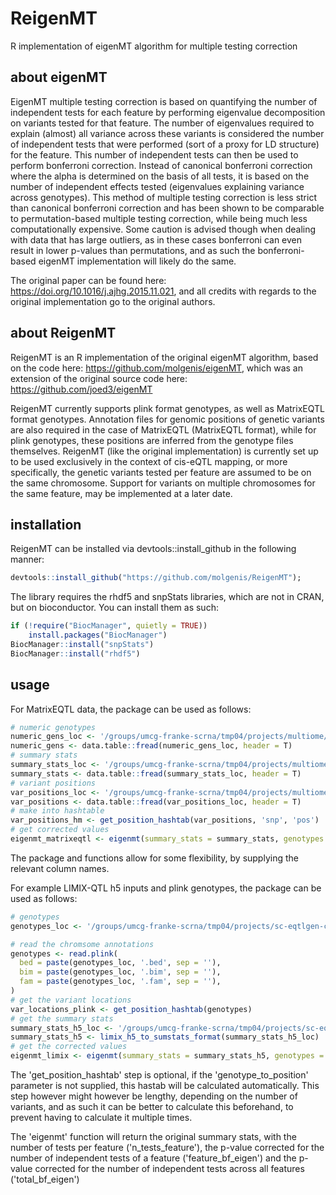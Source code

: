 # ReigenMT
R implementation of eigenMT algorithm for multiple testing correction


## about eigenMT

EigenMT multiple testing correction is based on quantifying the number of independent tests for each feature by performing eigenvalue decomposition on variants tested for that feature. The number of eigenvalues required to explain (almost) all variance across these variants is considered the number of independent tests that were performed (sort of a proxy for LD structure) for the feature. This number of independent tests can then be used to perform bonferroni correction. Instead of canonical bonferroni correction where the alpha is determined on the basis of all tests, it is based on the number of independent effects tested (eigenvalues explaining variance across genotypes). This method of multiple testing correction is less strict than canonical bonferroni correction and has been shown to be comparable to permutation-based multiple testing correction, while being much less computationally expensive. Some caution is advised though when dealing with data that has large outliers, as in these cases bonferroni can even result in lower p-values than permutations, and as such the bonferroni-based eigenMT implementation will likely do the same.

The original paper can be found here: https://doi.org/10.1016/j.ajhg.2015.11.021, and all credits with regards to the original implementation go to the original authors.


## about ReigenMT

ReigenMT is an R implementation of the original eigenMT algorithm, based on the code here: https://github.com/molgenis/eigenMT, which was an extension of the original source code here: https://github.com/joed3/eigenMT

ReigenMT currently supports plink format genotypes, as well as MatrixEQTL format genotypes. Annotation files for genomic positions of genetic variants are also required in the case of MatrixEQTL (MatrixEQTL format), while for plink genotypes, these positions are inferred from the genotype files themselves. ReigenMT (like the original implementation) is currently set up to be used exclusively in the context of cis-eQTL mapping, or more specifically, the genetic variants tested per feature are assumed to be on the same chromosome. Support for variants on multiple chromosomes for the same feature, may be implemented at a later date.


## installation

ReigenMT can be installed via devtools::install_github in the following manner:

```r
devtools::install_github("https://github.com/molgenis/ReigenMT");
```

The library requires the rhdf5 and snpStats libraries, which are not in CRAN, but on bioconductor. You can install them as such:

```r
if (!require("BiocManager", quietly = TRUE))
    install.packages("BiocManager")
BiocManager::install("snpStats")
BiocManager::install("rhdf5")
```

## usage

For MatrixEQTL data, the package can be used as follows:

```r
# numeric genotypes
numeric_gens_loc <- '/groups/umcg-franke-scrna/tmp04/projects/multiome/ongoing/qtl/interaction_eqtl/scripts/eigenMT_testdata/genotypes.txt'
numeric_gens <- data.table::fread(numeric_gens_loc, header = T)
# summary stats
summary_stats_loc <- '/groups/umcg-franke-scrna/tmp04/projects/multiome/ongoing/qtl/interaction_eqtl/scripts/eigenMT_testdata/cis.eqtls.txt'
summary_stats <- data.table::fread(summary_stats_loc, header = T)
# variant positions
var_positions_loc <- '/groups/umcg-franke-scrna/tmp04/projects/multiome/ongoing/qtl/interaction_eqtl/scripts/eigenMT_testdata/gen.positions.txt'
var_positions <- data.table::fread(var_positions_loc, header = T)
# make into hashtable
var_positions_hm <- get_position_hashtab(var_positions, 'snp', 'pos')
# get corrected values
eigenmt_matrixeqtl <- eigenmt(summary_stats = summary_stats, genotypes = numeric_gens, genotype_to_position = var_positions_hm, var_explained_threshold = 0.975, window_size = 200)
```

The package and functions allow for some flexibility, by supplying the relevant column names.


For example LIMIX-QTL h5 inputs and plink genotypes, the package can be used as follows:

```r
# genotypes
genotypes_loc <- '/groups/umcg-franke-scrna/tmp04/projects/sc-eqtlgen-consortium-pipeline/ongoing/wg3/wg3_multiome/genotype_input/EUR_imputed_hg38_varFiltered_chr7'

# read the chromsome annotations
genotypes <- read.plink(
  bed = paste(genotypes_loc, '.bed', sep = ''),
  bim = paste(genotypes_loc, '.bim', sep = ''),
  fam = paste(genotypes_loc, '.fam', sep = ''),
)
# get the variant locations
var_locations_plink <- get_position_hashtab(genotypes)
# get the summary stats
summary_stats_h5_loc <- '/groups/umcg-franke-scrna/tmp04/projects/sc-eqtlgen-consortium-pipeline/ongoing/wg3/wg3_multiome/output/L1/UT/Mono/qtl/qtl_results_7_67421326_78719150.h5'
summary_stats_h5 <- limix_h5_to_sumstats_format(summary_stats_h5_loc)
# get the corrected values
eigenmt_limix <- eigenmt(summary_stats = summary_stats_h5, genotypes = genotypes, genotype_to_position = var_locations_plink, variant_column_summary_stats = 'snp_id', feature_column_summary_stats = 'feature', var_explained_threshold = 0.975, pvalue_column = 'p_value')
```

The 'get_position_hashtab' step is optional, if the 'genotype_to_position' parameter is not supplied, this hastab will be calculated automatically. This step however might however be lengthy, depending on the number of variants, and as such it can be better to calculate this beforehand, to prevent having to calculate it multiple times.

The 'eigenmt' function will return the original summary stats, with the number of tests per feature ('n_tests_feature'), the p-value corrected for the number of independent tests of a feature ('feature_bf_eigen') and the p-value corrected for the number of independent tests across all features ('total_bf_eigen')
